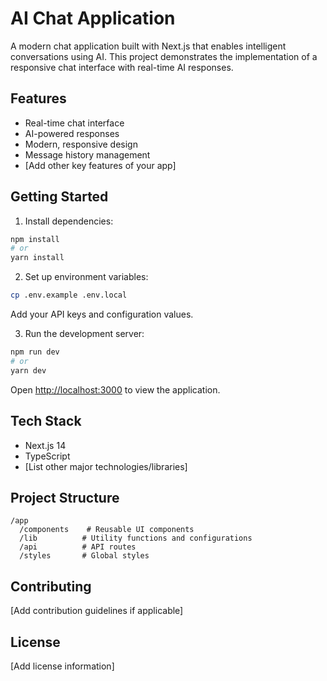 # AI Chat Application

A modern chat application built with Next.js that enables intelligent conversations using AI. This project demonstrates the implementation of a responsive chat interface with real-time AI responses.

## Features

- Real-time chat interface
- AI-powered responses
- Modern, responsive design
- Message history management
- [Add other key features of your app]

## Getting Started

1. Install dependencies:
```bash
npm install
# or
yarn install
```

2. Set up environment variables:
```bash
cp .env.example .env.local
```
Add your API keys and configuration values.

3. Run the development server:
```bash
npm run dev
# or
yarn dev
```

Open [http://localhost:3000](http://localhost:3000) to view the application.

## Tech Stack

- Next.js 14
- TypeScript
- [List other major technologies/libraries]

## Project Structure

```
/app
  /components    # Reusable UI components
  /lib          # Utility functions and configurations
  /api          # API routes
  /styles       # Global styles
```

## Contributing

[Add contribution guidelines if applicable]

## License

[Add license information]
